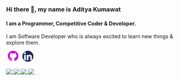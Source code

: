 
### Hi there 👋, my name is Aditya Kumawat
#### I am a Programmer, Competitive Coder & Developer.  

I am Software Developer who is always excited to learn new things & explore them. 
<!-- ![I am a Programmer, Competitive Coder & Developer.  ](https://github.com/Git-Codder/Git-Codder/blob/main/github.jpg?s=200) -->
<!-- <a href="https://github.com/Git-Codder/Git-Codder">
<img src="https://github.com/Git-Codder/Git-Codder/blob/main/github.jpg" width="40%" height="210px" style="border-radius:50%" >
</a>
<a href="https://github.com/Git-Codder/Git-Codder">
  <img src="https://github.com/Git-Codder/Git-Codder/blob/main/github_3.jpg" width="40%" height="210px" style="border-radius:50%" >
</a> -->


[<img src='https://github.com/Git-Codder/Git-Codder/blob/main/github_github.png' alt='github' height='30' style="border-radius:50%" >](https://github.com/Git-Codder)  [<img src='https://github.com/Git-Codder/Git-Codder/blob/main/github_linkdin.png' alt='linkedin' height='30' style="border-radius:50%" >](https://www.linkedin.com/in/aditya-kumawat-48152a206/)  

<a href="https://github.com/Git-Codder/Git-Codder">
  <img align="center" src="https://github-readme-stats.vercel.app/api/top-langs/?username=Git-Codder&hide=java,html,tex&title_color=ffffff&text_color=c9cacc&icon_color=2bbc8a&bg_color=1d1f21&langs_count=3" />
</a>
<a href="https://github.com/Git-Codder/Git-Codder">
  <img align="center" src="https://github-readme-stats.vercel.app/api?username=Git-Codder&show_icons=true&line_height=27&count_private=true&title_color=ffffff&text_color=c9cacc&icon_color=2bbc8a&bg_color=1d1f21" />
</a>

<a href="https://github.com/Git-Codder/YouUp">
  <img align="center" src="https://github-readme-stats.vercel.app/api/pin/?username=Git-Codder&repo=YouUp&title_color=ffffff&text_color=c9cacc&icon_color=2bbc8a&bg_color=1d1f21" />
</a>

<a href="https://github.com/Git-Codder/Banks_Info">
  <img align="center" src="https://github-readme-stats.vercel.app/api/pin/?username=Git-Codder&repo=Banks_Info&title_color=ffffff&text_color=c9cacc&icon_color=2bbc8a&bg_color=1d1f21" />
</a> 

<!-- ![GitHub Activity Graph](https://activity-graph.herokuapp.com/graph?username=Git-Codder)   -->

<!-- ![GitHub streak stats](https://github-readme-streak-stats.herokuapp.com/?user=Git-Codder)   -->

<!-- ![Profile views](https://gpvc.arturio.dev/Git-Codder)   -->

